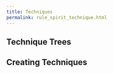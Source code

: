 ```yaml
---
title: Techniques
permalink: rule_spirit_technique.html
---
```




## Technique Trees


## Creating Techniques